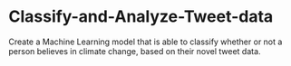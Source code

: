 # Classify-and-Analyze-Tweet-data
Create a Machine Learning model that is able to classify whether or not a person believes in climate change, based on their novel tweet data.
